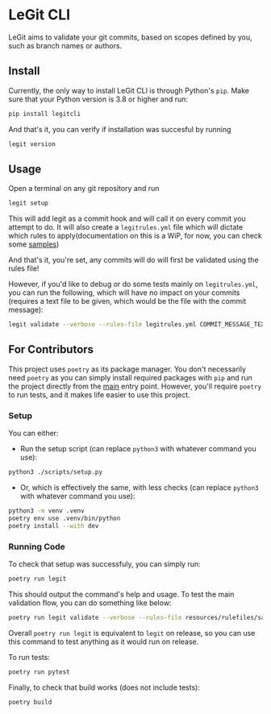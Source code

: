 # LeGit CLI

LeGit aims to validate your git commits, based on scopes defined by you, such as
branch names or authors.

## Install

Currently, the only way to install LeGit CLI is through Python's `pip`. Make
sure that your Python version is 3.8 or higher and run:

```bash
pip install legitcli
```

And that's it, you can verify if installation was succesful by running

```bash
legit version
```

## Usage

Open a terminal on any git repository and run

```bash
legit setup
```

This will add legit as a commit hook and will call it on every commit you
attempt to do. It will also create a `legitrules.yml` file which will dictate
which rules to apply(documentation on this is a WiP, for now, you can check some
[samples](./resources/rulefiles/samples))

And that's it, you're set, any commits will do will first be validated using the
rules file!

However, if you'd like to debug or do some tests mainly on `legitrules.yml`, you
can run the following, which will have no impact on your commits (requires a
text file to be given, which would be the file with the commit message):

```bash
legit validate --verbose --rules-file legitrules.yml COMMIT_MESSAGE_TEXT_FILE
```

## For Contributors

This project uses `poetry` as its package manager. You don't necessarily need
`poetry` as you can simply install required packages with `pip` and run the
project directly from the [main](./src/legitcli/main.py) entry point. However,
you'll require `poetry` to run tests, and it makes life easier to use this
project.

### Setup

You can either:

- Run the setup script (can replace `python3` with whatever command you use):

```bash
python3 ./scripts/setup.py
```

- Or, which is effectively the same, with less checks (can replace `python3`
  with whatever command you use):

```bash
python3 -m venv .venv
poetry env use .venv/bin/python
poetry install --with dev
```

### Running Code

To check that setup was successfuly, you can simply run:

```bash
poetry run legit
```

This should output the command's help and usage. To test the main validation
flow, you can do something like below:

```bash
poetry run legit validate --verbose --rules-file resources/rulefiles/samples/simple.yml resources/message/short_message.txt
```

Overall `poetry run legit` is equivalent to `legit` on release, so you can use
this command to test anything as it would run on release.

To run tests:

```bash
poetry run pytest
```

Finally, to check that build works (does not include tests):

```bash
poetry build
```
